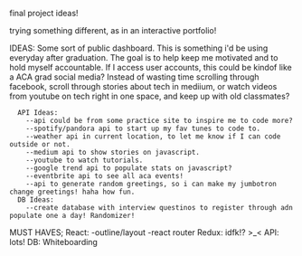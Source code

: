 
final project ideas!

trying something different, as in an interactive portfolio!

IDEAS:
    Some sort of public dashboard. This is something i'd be using everyday after graduation. 
    The goal is to help keep me motivated and to hold myself accountable.
    If I access user accounts, this could be kindof like a ACA grad social media?
    Instead of wasting time scrolling through facebook, scroll through stories about tech in mediium, 
    or watch videos from youtube on tech right in one space, and keep up with old classmates?
      
      API Ideas:
        --api could be from some practice site to inspire me to code more?
        --spotify/pandora api to start up my fav tunes to code to.
        --weather api in current location, to let me know if I can code outside or not.
        --medium api to show stories on javascript.
        --youtube to watch tutorials.
        --google trend api to populate stats on javascript?
        --eventbrite api to see all aca events!
        --api to generate random greetings, so i can make my jumbotron change greetings! haha how fun.
      DB Ideas: 
        --create database with interview questinos to register through adn populate one a day! Randomizer!
      


MUST HAVES;
React: 
    -outline/layout
    -react router
Redux: idfk!? >_<
API: lots!
DB: Whiteboarding